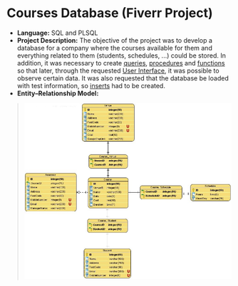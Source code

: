 # Courses Database (Fiverr Project)

* **Language:** SQL and PLSQL
* **Project Description:** The objective of the project was to develop a database for a company where the courses available for them and everything related to them (students, schedules, ...) could be stored. In addition, it was necessary to create [queries](/SQLFiles/queries.sql), [procedures](/SQLFiles/procedures.sql) and [functions](/SQLFiles/functions.sql) so that later, through the requested [User Interface](/SQLFiles/userInterface.sql), it was possible to observe certain data. It was also requested that the database be loaded with test information, so [inserts](/SQLFiles/inserts.sql) had to be created.
* **Entity–Relationship Model:**
> <img src="https://github.com/GJordao12/Fiverr-CoursesDatabase/blob/main/ERD.jpg">
